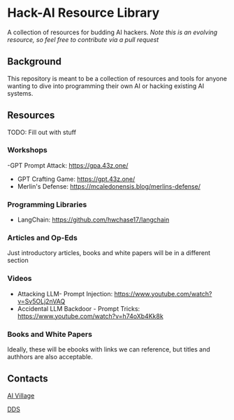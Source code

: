 # Hack-AI Resource Library

A collection of resources for budding AI hackers.  *Note this is an evolving resource, so feel free to contribute via a pull request*

## Background

This repository is meant to be a collection of resources and tools for anyone wanting to dive into programming their own AI or hacking existing AI systems.  

## Resources

TODO: Fill out with stuff

### Workshops

-GPT Prompt Attack: https://gpa.43z.one/
- GPT Crafting Game: https://gpt.43z.one/
- Merlin's Defense: https://mcaledonensis.blog/merlins-defense/


### Programming Libraries

- LangChain: https://github.com/hwchase17/langchain


### Articles and Op-Eds

Just introductory articles, books and white papers will be in a different section

### Videos

- Attacking LLM- Prompt Injection: https://www.youtube.com/watch?v=Sv5OLj2nVAQ
- Accidental LLM Backdoor - Prompt Tricks: https://www.youtube.com/watch?v=h74oXb4Kk8k


### Books and White Papers

Ideally, these will be ebooks with links we can reference, but titles and authhors are also acceptable.  




## Contacts

[AI Village](https://aivillage.org/)

[DDS](https://www.dds.mil/)

